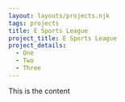 ```yaml
---
layout: layouts/projects.njk
tags: projects
title: E Sports League
project_title: E Sports League
project_details:
  - One
  - Two
  - Three
---
```


This is the content